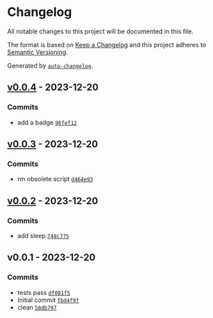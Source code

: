 # Changelog

All notable changes to this project will be documented in this file.

The format is based on [Keep a Changelog](https://keepachangelog.com/en/1.0.0/)
and this project adheres to [Semantic Versioning](https://semver.org/spec/v2.0.0.html).

Generated by [`auto-changelog`](https://github.com/CookPete/auto-changelog).

## [v0.0.4](https://github.com/nichoth/dom/compare/v0.0.3...v0.0.4) - 2023-12-20

### Commits

- add a badge [`96fef12`](https://github.com/nichoth/dom/commit/96fef12e39c78185fc8a55e4c575799245fffb7c)

## [v0.0.3](https://github.com/nichoth/dom/compare/v0.0.2...v0.0.3) - 2023-12-20

### Commits

- rm obsolete script [`d464e93`](https://github.com/nichoth/dom/commit/d464e9357560ba91bb0324e9fe5434f12a299341)

## [v0.0.2](https://github.com/nichoth/dom/compare/v0.0.1...v0.0.2) - 2023-12-20

### Commits

- add sleep [`748c775`](https://github.com/nichoth/dom/commit/748c77568ecf067ea4296ba7948b8c8617dab7f3)

## v0.0.1 - 2023-12-20

### Commits

- tests pass [`df081f5`](https://github.com/nichoth/dom/commit/df081f5810c6bdba68f97309b5701ea7129f214b)
- Initial commit [`fbd4f9f`](https://github.com/nichoth/dom/commit/fbd4f9f63ad87d052461e811646f119e9894492e)
- clean [`58db797`](https://github.com/nichoth/dom/commit/58db797bde93aaf02ba47a28bcc2218ccc96feee)
